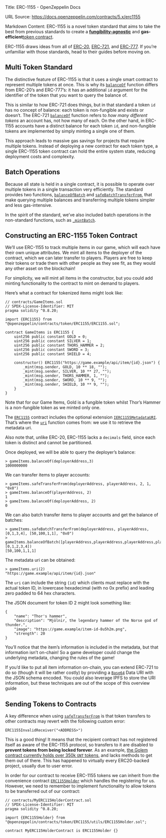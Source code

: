 Title: ERC-1155 - OpenZeppelin Docs

URL Source: https://docs.openzeppelin.com/contracts/5.x/erc1155

Markdown Content:
ERC-1155 is a novel token standard that aims to take the best from previous standards to create a [**fungibility-agnostic**](https://docs.openzeppelin.com/contracts/5.x/tokens#different-kinds-of-tokens) and **gas-efficient**[token contract](https://docs.openzeppelin.com/contracts/5.x/tokens#but_first_coffee_a_primer_on_token_contracts).

ERC-1155 draws ideas from all of [ERC-20](https://docs.openzeppelin.com/contracts/5.x/erc20), [ERC-721](https://docs.openzeppelin.com/contracts/5.x/erc721), and [ERC-777](https://eips.ethereum.org/EIPS/eip-777). If you’re unfamiliar with those standards, head to their guides before moving on.

[](https://docs.openzeppelin.com/contracts/5.x/erc1155#multi-token-standard)Multi Token Standard
------------------------------------------------------------------------------------------------

The distinctive feature of ERC-1155 is that it uses a single smart contract to represent multiple tokens at once. This is why its [`balanceOf`](https://docs.openzeppelin.com/contracts/5.x/api/token/ERC1155#IERC1155-balanceOf-address-uint256-) function differs from ERC-20’s and ERC-777’s: it has an additional `id` argument for the identifier of the token that you want to query the balance of.

This is similar to how ERC-721 does things, but in that standard a token `id` has no concept of balance: each token is non-fungible and exists or doesn’t. The ERC-721 [`balanceOf`](https://docs.openzeppelin.com/contracts/5.x/api/token/ERC721#IERC721-balanceOf-address-) function refers to _how many different tokens_ an account has, not how many of each. On the other hand, in ERC-1155 accounts have a distinct balance for each token `id`, and non-fungible tokens are implemented by simply minting a single one of them.

This approach leads to massive gas savings for projects that require multiple tokens. Instead of deploying a new contract for each token type, a single ERC-1155 token contract can hold the entire system state, reducing deployment costs and complexity.

[](https://docs.openzeppelin.com/contracts/5.x/erc1155#batch-operations)Batch Operations
----------------------------------------------------------------------------------------

Because all state is held in a single contract, it is possible to operate over multiple tokens in a single transaction very efficiently. The standard provides two functions, [`balanceOfBatch`](https://docs.openzeppelin.com/contracts/5.x/api/token/ERC1155#IERC1155-balanceOfBatch-address---uint256---) and [`safeBatchTransferFrom`](https://docs.openzeppelin.com/contracts/5.x/api/token/ERC1155#IERC1155-safeBatchTransferFrom-address-address-uint256---uint256---bytes-), that make querying multiple balances and transferring multiple tokens simpler and less gas-intensive.

In the spirit of the standard, we’ve also included batch operations in the non-standard functions, such as [`_mintBatch`](https://docs.openzeppelin.com/contracts/5.x/api/token/ERC1155#ERC1155-_mintBatch-address-uint256---uint256---bytes-).

[](https://docs.openzeppelin.com/contracts/5.x/erc1155#constructing_an_erc_1155_token_contract)Constructing an ERC-1155 Token Contract
--------------------------------------------------------------------------------------------------------------------------------------

We’ll use ERC-1155 to track multiple items in our game, which will each have their own unique attributes. We mint all items to the deployer of the contract, which we can later transfer to players. Players are free to keep their tokens or trade them with other people as they see fit, as they would any other asset on the blockchain!

For simplicity, we will mint all items in the constructor, but you could add minting functionality to the contract to mint on demand to players.

Here’s what a contract for tokenized items might look like:

```
// contracts/GameItems.sol
// SPDX-License-Identifier: MIT
pragma solidity ^0.8.20;

import {ERC1155} from "@openzeppelin/contracts/token/ERC1155/ERC1155.sol";

contract GameItems is ERC1155 {
    uint256 public constant GOLD = 0;
    uint256 public constant SILVER = 1;
    uint256 public constant THORS_HAMMER = 2;
    uint256 public constant SWORD = 3;
    uint256 public constant SHIELD = 4;

    constructor() ERC1155("https://game.example/api/item/{id}.json") {
        _mint(msg.sender, GOLD, 10 ** 18, "");
        _mint(msg.sender, SILVER, 10 ** 27, "");
        _mint(msg.sender, THORS_HAMMER, 1, "");
        _mint(msg.sender, SWORD, 10 ** 9, "");
        _mint(msg.sender, SHIELD, 10 ** 9, "");
    }
}
```

Note that for our Game Items, Gold is a fungible token whilst Thor’s Hammer is a non-fungible token as we minted only one.

The [`ERC1155`](https://docs.openzeppelin.com/contracts/5.x/api/token/ERC1155#ERC1155) contract includes the optional extension [`IERC1155MetadataURI`](https://docs.openzeppelin.com/contracts/5.x/api/token/ERC1155#IERC1155MetadataURI). That’s where the [`uri`](https://docs.openzeppelin.com/contracts/5.x/api/token/ERC1155#IERC1155MetadataURI-uri-uint256-) function comes from: we use it to retrieve the metadata uri.

Also note that, unlike ERC-20, ERC-1155 lacks a `decimals` field, since each token is distinct and cannot be partitioned.

Once deployed, we will be able to query the deployer’s balance:

```
> gameItems.balanceOf(deployerAddress,3)
1000000000
```

We can transfer items to player accounts:

```
> gameItems.safeTransferFrom(deployerAddress, playerAddress, 2, 1, "0x0")
> gameItems.balanceOf(playerAddress, 2)
1
> gameItems.balanceOf(deployerAddress, 2)
0
```

We can also batch transfer items to player accounts and get the balance of batches:

```
> gameItems.safeBatchTransferFrom(deployerAddress, playerAddress, [0,1,3,4], [50,100,1,1], "0x0")
> gameItems.balanceOfBatch([playerAddress,playerAddress,playerAddress,playerAddress,playerAddress], [0,1,2,3,4])
[50,100,1,1,1]
```

The metadata uri can be obtained:

```
> gameItems.uri(2)
"https://game.example/api/item/{id}.json"
```

The `uri` can include the string `{id}` which clients must replace with the actual token ID, in lowercase hexadecimal (with no 0x prefix) and leading zero padded to 64 hex characters.

The JSON document for token ID 2 might look something like:

```
{
    "name": "Thor's hammer",
    "description": "Mjölnir, the legendary hammer of the Norse god of thunder.",
    "image": "https://game.example/item-id-8u5h2m.png",
    "strength": 20
}
```

You’ll notice that the item’s information is included in the metadata, but that information isn’t on-chain! So a game developer could change the underlying metadata, changing the rules of the game!

If you’d like to put all item information on-chain, you can extend ERC-721 to do so (though it will be rather costly) by providing a [`Base64`](https://docs.openzeppelin.com/contracts/5.x/utilities#base64) Data URI with the JSON schema encoded. You could also leverage IPFS to store the URI information, but these techniques are out of the scope of this overview guide

[](https://docs.openzeppelin.com/contracts/5.x/erc1155#sending-to-contracts)Sending Tokens to Contracts
-------------------------------------------------------------------------------------------------------

A key difference when using [`safeTransferFrom`](https://docs.openzeppelin.com/contracts/5.x/api/token/ERC1155#IERC1155-safeTransferFrom-address-address-uint256-uint256-bytes-) is that token transfers to other contracts may revert with the following custom error:

`ERC1155InvalidReceiver("<ADDRESS>")`

This is a good thing! It means that the recipient contract has not registered itself as aware of the ERC-1155 protocol, so transfers to it are disabled to **prevent tokens from being locked forever**. As an example, [the Golem contract currently holds over 350k `GNT` tokens](https://etherscan.io/token/0xa74476443119A942dE498590Fe1f2454d7D4aC0d?a=0xa74476443119A942dE498590Fe1f2454d7D4aC0d), and lacks methods to get them out of there. This has happened to virtually every ERC20-backed project, usually due to user error.

In order for our contract to receive ERC-1155 tokens we can inherit from the convenience contract [`ERC1155Holder`](https://docs.openzeppelin.com/contracts/5.x/api/token/ERC1155#ERC1155Holder) which handles the registering for us. However, we need to remember to implement functionality to allow tokens to be transferred out of our contract:

```
// contracts/MyERC115HolderContract.sol
// SPDX-License-Identifier: MIT
pragma solidity ^0.8.20;

import {ERC1155Holder} from "@openzeppelin/contracts/token/ERC1155/utils/ERC1155Holder.sol";

contract MyERC115HolderContract is ERC1155Holder {}
```
